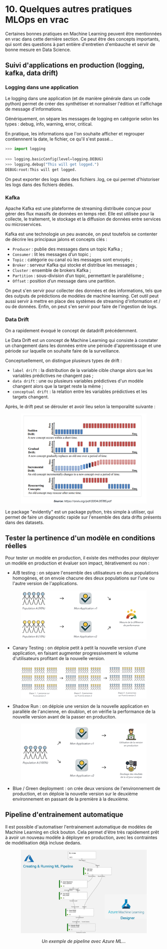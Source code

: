 # 10. Quelques autres pratiques MLOps en vrac

Certaines bonnes pratiques en Machine Learning peuvent être mentionnées en vrac dans cette dernière section. Ce peut être des concepts importants, qui sont des questions à part entière d'entretien d'embauche et servir de bonne mesure en Data Science.

## Suivi d'applications en production (logging, kafka, data drift)

### Logging dans une application

Le logging dans une application (et de manière générale dans un code python) permet de créer des synthétiser et normaliser l'édition et l'affichage de message d'informations.

Génériquement, on sépare les messages de logging en catégorie selon les types : debug, info, warning, error, critical.

En pratique, les informations que l'on souhaite afficher et regrouper contiennnent la date, le fichier, ce qu'il s'est passé...

```python
>>> import logging

>>> logging.basicConfig(level=logging.DEBUG)
>>> logging.debug("This will get logged.")
DEBUG:root:This will get logged.
```

On peut exporter des logs dans des fichiers .log, ce qui permet d'historiser les logs dans des fichiers dédiés.

### Kafka 

Apache Kafka est une plateforme de streaming distribuée conçue pour gérer des flux massifs de données en temps réel. Elle est utilisée pour la collecte, le traitement, le stockage et la diffusion de données entre services ou microservices.

Kafka est une technologie un peu avancée, on peut toutefois se contenter de décrire les principaux jalons et concepts clés : 
- `Producer` : publie des messages dans un topic Kafka ;
- `Consumer` : lit les messages d’un topic ;
- `Topic` : catégorie ou canal où les messages sont envoyés ;
- `Broker` : serveur Kafka qui stocke et distribue les messages ;
- `Cluster` : ensemble de brokers Kafka ;
- `Partition` : sous-division d’un topic, permettant le parallélisme ;
- `Offset` : position d’un message dans une partition.

On peut s'en servir pour collecter des données et des informations, tels que des outputs de prédictions de modèles de machine learning. Cet outil peut aussi servir à mettre en place des systèmes de streaming d'information et / ou de données. Enfin, on peut s'en servir pour faire de l'ingestion de logs.

### Data Drift

On a rapidement évoqué le concept de datadrift précédemment.

Le Data Drift est un concept de Machine Learning qui consiste à constater un changement dans les données entre une période d'apprentissage et une période sur laquelle on souhaite faire de la surveillance.

Conceptuellement, on distingue plusieurs types de drift : 
- `label drift` : la distribution de la variable cible change alors que les variables prédictives ne changent pas ;
- `data drift` : une ou plusieurs variables prédictives d'un modèle changent alors que la target reste la même ; 
- `conceptual drift` : la relation entre les variables prédictives et les targets changent.

Après, le drift peut se dérouler et avoir lieu selon la temporalité suivante : 

<p align="center">
    <img src="./resources/10_mlops/time_drift.png" width="80%"/>
</p>

Le package "evidently" est un package python, très simple à utiliser, qui permet de faire un diagnostic rapide sur l'ensemble des data drifts présents dans des datasets.

## Tester la pertinence d'un modèle en conditions réelles

Pour tester un modèle en production, il existe des méthodes pour déployer un modèle en production et évaluer son impact, itérativement ou non :

- A/B testing : on sépare l'ensemble des utilisateurs en deux populations homogènes, et on envoie chacune des deux populations sur l'une ou l'autre version de l'applications.

<p align="center">
    <img src="./resources/10_mlops/abtesting.png" width="80%"/>
</p>

- Canary Testing : on déploie petit à petit la nouvelle version d'une application, en faisant augmenter progressivement le volume d'utilisateurs profitant de la nouvelle version.

<p align="center">
    <img src="./resources/10_mlops/canarytesting.png" width="80%"/>
</p>

- Shadow Run : on déploie une version de la nouvelle application en parallèle de l'ancienne, en doublon, et on vérifie la performance de la nouvelle version avant de la passer en produciton.

<p align="center">
    <img src="./resources/10_mlops/shadowruntesting.png" width="80%"/>
</p>

- Blue / Green deployment : on crée deux versions de l'environnement de production, et on déploie la nouvelle version sur le deuxième environnement en passant de la première à la deuxième.


## Pipeline d'entrainement automatique

Il est possible d'automatiser l'entrainement automatique de modèles de Machine Learning en click bouton. Cela permet d'être très rapidement prêt à avoir un nouveau modèle à déployer en production, avec les contraintes de modélisation déjà incluse dedans.

<p align="center">
    <img src="./resources/10_mlops/pipelines.png" width="80%"/>
</p>
<center><i>Un exemple de pipeline avec Azure ML...</i></center>